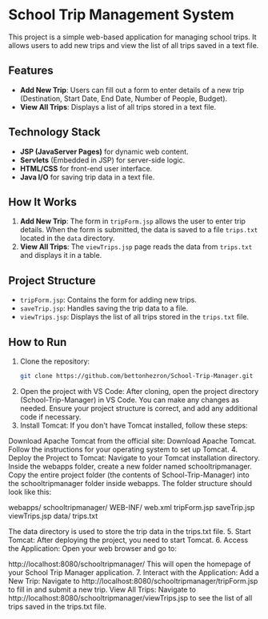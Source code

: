 # School Trip Management System

This project is a simple web-based application for managing school trips. It allows users to add new trips and view the list of all trips saved in a text file.

## Features
- **Add New Trip**: Users can fill out a form to enter details of a new trip (Destination, Start Date, End Date, Number of People, Budget).
- **View All Trips**: Displays a list of all trips stored in a text file.

## Technology Stack
- **JSP (JavaServer Pages)** for dynamic web content.
- **Servlets** (Embedded in JSP) for server-side logic.
- **HTML/CSS** for front-end user interface.
- **Java I/O** for saving trip data in a text file.

## How It Works
1. **Add New Trip**: The form in `tripForm.jsp` allows the user to enter trip details. When the form is submitted, the data is saved to a file `trips.txt` located in the `data` directory.
2. **View All Trips**: The `viewTrips.jsp` page reads the data from `trips.txt` and displays it in a table.

## Project Structure
- `tripForm.jsp`: Contains the form for adding new trips.
- `saveTrip.jsp`: Handles saving the trip data to a file.
- `viewTrips.jsp`: Displays the list of all trips stored in the `trips.txt` file.

## How to Run
1. Clone the repository:
   ```bash
   git clone https://github.com/bettonhezron/School-Trip-Manager.git
2. Open the project with VS Code:
After cloning, open the project directory (School-Trip-Manager) in VS Code.
You can make any changes as needed. Ensure your project structure is correct, and add any additional code if necessary.
3. Install Tomcat:
If you don't have Tomcat installed, follow these steps:

Download Apache Tomcat from the official site: Download Apache Tomcat.
Follow the instructions for your operating system to set up Tomcat.
4. Deploy the Project to Tomcat:
Navigate to your Tomcat installation directory. Inside the webapps folder, create a new folder named schooltripmanager.
Copy the entire project folder (the contents of School-Trip-Manager) into the schooltripmanager folder inside webapps. The folder structure should look like this:


webapps/
  schooltripmanager/
    WEB-INF/
      web.xml
    tripForm.jsp
    saveTrip.jsp
    viewTrips.jsp
    data/
      trips.txt
      
The data directory is used to store the trip data in the trips.txt file.
5. Start Tomcat:
After deploying the project, you need to start Tomcat.
6. Access the Application:
Open your web browser and go to:

http://localhost:8080/schooltripmanager/
This will open the homepage of your School Trip Manager application.
7. Interact with the Application:
Add a New Trip:
Navigate to http://localhost:8080/schooltripmanager/tripForm.jsp to fill in and submit a new trip.
View All Trips:
Navigate to http://localhost:8080/schooltripmanager/viewTrips.jsp to see the list of all trips saved in the trips.txt file.

